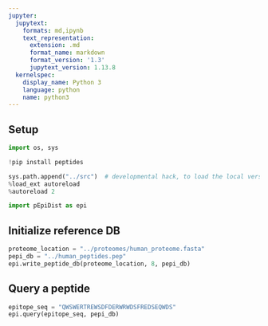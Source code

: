```yaml
---
jupyter:
  jupytext:
    formats: md,ipynb
    text_representation:
      extension: .md
      format_name: markdown
      format_version: '1.3'
      jupytext_version: 1.13.8
  kernelspec:
    display_name: Python 3
    language: python
    name: python3
---
```


## Setup

```python
import os, sys
```

```python
!pip install peptides
```

```python
sys.path.append("../src")  # developmental hack, to load the local version of the module
%load_ext autoreload
%autoreload 2

import pEpiDist as epi
```

## Initialize reference DB

```python
proteome_location = "../proteomes/human_proteome.fasta"
pepi_db = "../human_peptides.pep"
epi.write_peptide_db(proteome_location, 8, pepi_db)
```

## Query a peptide

```python
epitope_seq = "QWSWERTREWSDFDERWRWDSFREDSEQWDS"
epi.query(epitope_seq, pepi_db)
```
